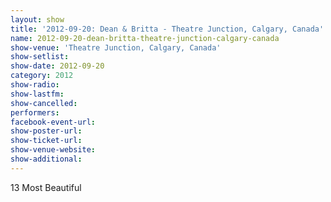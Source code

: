 ```yaml
---
layout: show
title: '2012-09-20: Dean & Britta - Theatre Junction, Calgary, Canada'
name: 2012-09-20-dean-britta-theatre-junction-calgary-canada
show-venue: 'Theatre Junction, Calgary, Canada'
show-setlist: 
show-date: 2012-09-20
category: 2012
show-radio: 
show-lastfm: 
show-cancelled: 
performers: 
facebook-event-url: 
show-poster-url: 
show-ticket-url: 
show-venue-website: 
show-additional: 
---
```


13 Most Beautiful